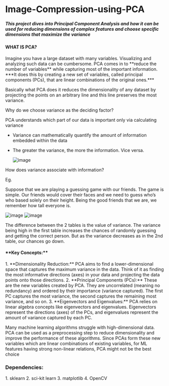# Image-Compression-using-PCA
<h5>This project dives into Principal Component Analysis and how it can be used for reducing dimensions of complex features and choose specific dimensions 
  that maximize the variance </h5>
<h4> WHAT IS PCA?</h4>
<p>Imagine you have a large dataset with many variables. Visualizing and analyzing such data can be cumbersome. PCA comes in to **reduce the number of variables** while capturing most of the important information. ***It does this by creating a new set of variables, called principal components (PCs), that are linear combinations of the original ones.***

Basically what PCA does it reduces the dimensionality of any dataset by projecting the points on an arbitrary line and this line preserves the most variance. 

Why do we choose variance as the deciding factor?

PCA understands which part of our data is important only via calculating variance

- Variance can mathematically quantify the amount of information embedded within the data
- The greater the variance, the more the information. Vice versa.
  
  ![image](https://github.com/anurag2506/Image-Compression-using-PCA/assets/142666721/4d8bd104-c667-4843-a524-9f9d81488bd8)
  
How does variance associate with information?

Eg. 

Suppose that we are playing a guessing game with our friends. The game is simple. Our friends would cover their faces and we need to guess who’s who based solely on their height. Being the good friends that we are, we remember how tall everyone is.</p>
![image](https://github.com/anurag2506/Image-Compression-using-PCA/assets/142666721/50131b47-a186-4700-89ff-f60809beb1b7)
![image](https://github.com/anurag2506/Image-Compression-using-PCA/assets/142666721/253d4e07-16af-41f2-b5d8-ed2c9e3a3dd8)

The difference between the 2 tables is the value of variance. The variance being high in the first table increases the chances of randomly guessing and getting the correct person. But as the variance decreases as in the 2nd table, our chances go down.

<h4>
  **Key Concepts:**
</h4>
<p>
1. **Dimensionality Reduction:** PCA aims to find a lower-dimensional space that captures the maximum variance in the data. Think of it as finding the most informative directions (axes) in your data and projecting the data points onto those directions.
2. **Principal Components (PCs):** These are the new variables created by PCA. They are uncorrelated (meaning no redundancy) and ordered by their importance (variance captured). The first PC captures the most variance, the second captures the remaining most variance, and so on.
3. **Eigenvectors and Eigenvalues:** PCA relies on linear algebra concepts like eigenvectors and eigenvalues. Eigenvectors represent the directions (axes) of the PCs, and eigenvalues represent the amount of variance captured by each PC.

Many machine learning algorithms struggle with high-dimensional data. PCA can be used as a preprocessing step to reduce dimensionality and improve the performance of these algorithms.
Since PCAs form these new variables which are linear combinations of existing variables, for ML features having strong non-linear relations, PCA might not be the best choice
</p>

<h3>Dependencies:</h3>
<p>
1. sklearn
2. sci-kit learn
3. matplotlib
4. OpenCV
</p>

